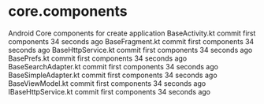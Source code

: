 # core.components
Android Core components for create application
BaseActivity.kt	commit first components	34 seconds ago
BaseFragment.kt	commit first components	34 seconds ago
BaseHttpService.kt	commit first components	34 seconds ago
BasePrefs.kt	commit first components	34 seconds ago
BaseSearchAdapter.kt	commit first components	34 seconds ago
BaseSimpleAdapter.kt	commit first components	34 seconds ago
BaseViewModel.kt	commit first components	34 seconds ago
IBaseHttpService.kt	commit first components	34 seconds ago

